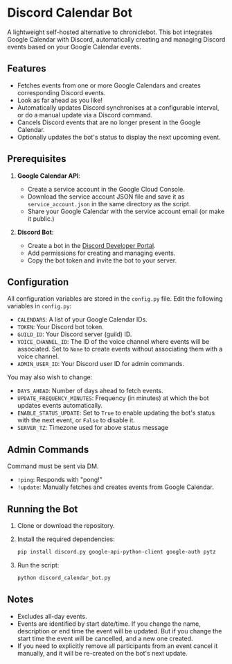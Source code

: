 # Discord Calendar Bot

A lightweight self-hosted alternative to chroniclebot. This bot integrates Google Calendar with Discord, automatically creating and managing Discord events based on your Google Calendar events. 

## Features

- Fetches events from one or more Google Calendars and creates corresponding Discord events.
- Look as far ahead as you like!
- Automatically updates Discord synchronises at a configurable interval, or do a manual update via a Discord command.
- Cancels Discord events that are no longer present in the Google Calendar.
- Optionally updates the bot's status to display the next upcoming event.

## Prerequisites

1. **Google Calendar API**:
   - Create a service account in the Google Cloud Console.
   - Download the service account JSON file and save it as `service_account.json` in the same directory as the script.
   - Share your Google Calendar with the service account email (or make it public.)

2. **Discord Bot**:
   - Create a bot in the [Discord Developer Portal](https://discord.com/developers/applications).
   - Add permissions for creating and managing events.
   - Copy the bot token and invite the bot to your server.

## Configuration

All configuration variables are stored in the `config.py` file. Edit the following variables in `config.py`:

- `CALENDARS`: A list of your Google Calendar IDs.
- `TOKEN`: Your Discord bot token.
- `GUILD_ID`: Your Discord server (guild) ID.
- `VOICE_CHANNEL_ID`: The ID of the voice channel where events will be associated. Set to `None` to create events without associating them with a voice channel.
- `ADMIN_USER_ID`: Your Discord user ID for admin commands.

You may also wish to change:

- `DAYS_AHEAD`: Number of days ahead to fetch events.
- `UPDATE_FREQUENCY_MINUTES`: Frequency (in minutes) at which the bot updates events automatically.
- `ENABLE_STATUS_UPDATE`: Set to `True` to enable updating the bot's status with the next event, or `False` to disable it.
- `SERVER_TZ`: Timezone used for above status message

## Admin Commands

Command must be sent via DM.

- `!ping`: Responds with "pong!"
- `!update`: Manually fetches and creates events from Google Calendar.

## Running the Bot

1. Clone or download the repository.

2. Install the required dependencies:
   ```bash
   pip install discord.py google-api-python-client google-auth pytz
   ```

3. Run the script:
   ```bash
   python discord_calendar_bot.py
   ```

## Notes
- Excludes all-day events.
- Events are identified by start date/time. If you change the name, description or end time the event will be updated. But if you change the start time the event will be cancelled, and a new one created.
- If you need to explicitly remove all participants from an event cancel it manually, and it will be re-created on the bot's next update.
